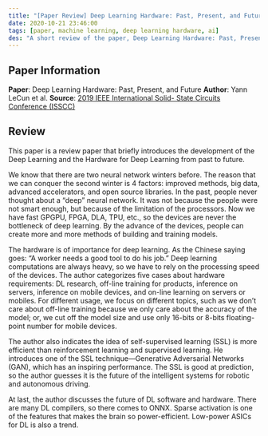 ```yaml
---
title: "[Paper Review] Deep Learning Hardware: Past, Present, and Future"
date: 2020-10-21 23:46:00
tags: [paper, machine learning, deep learning hardware, ai]
des: "A short review of the paper, Deep Learning Hardware: Past, Present, and Future."
---
```


## Paper Information

**Paper**: Deep Learning Hardware: Past, Present, and Future
**Author**: Yann LeCun et al.
**Source**: [2019 IEEE International Solid- State Circuits Conference (ISSCC)](https://ieeexplore-ieee-org.ezproxy.lib.nctu.edu.tw/document/8662396)


## Review

This paper is a review paper that briefly introduces the development of the Deep Learning and the Hardware for Deep Learning from past to future.

We know that there are two neural network winters before. The reason that we can conquer the second winter is 4 factors: improved methods, big data, advanced accelerators, and open source libraries. In the past, people never thought about a “deep” neural network. It was not because the people were not smart enough, but because of the limitation of the processors. Now we have fast GPGPU, FPGA, DLA, TPU, etc., so the devices are never the bottleneck of deep learning. By the advance of the devices, people can create more and more methods of building and training models.

The hardware is of importance for deep learning. As the Chinese saying goes: “A worker needs a good tool to do his job.” Deep learning computations are always heavy, so we have to rely on the processing speed of the devices. The author categorizes five cases about hardware requirements: DL research, off-line training for products, inference on servers, inference on mobile devices, and on-line learning on servers or mobiles. For different usage, we focus on different topics, such as we don’t care about off-line training because we only care about the accuracy of the model; or, we cut off the model size and use only 16-bits or 8-bits floating-point number for mobile devices.

The author also indicates the idea of self-supervised learning (SSL) is more efficient than reinforcement learning and supervised learning. He introduces one of the SSL technique—Generative Adversarial Networks (GAN), which has an inspiring performance. The SSL is good at prediction, so the author guesses it is the future of the intelligent systems for robotic and autonomous driving.

At last, the author discusses the future of DL software and hardware. There are many DL compilers, so there comes to ONNX. Sparse activation is one of the features that makes the brain so power-efficient. Low-power ASICs for DL is also a trend.
